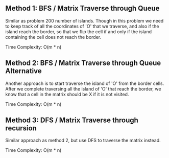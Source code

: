 ## Method 1: BFS / Matrix Traverse through Queue

Similar as problem 200 number of islands. Though in this problem we need to keep track of all the coordinates of 'O' that we traverse, and also if the island reach 
the border, so that we flip the cell if and only if the island containing the cell does not reach the border.

Time Complexity: O(m * n)

## Method 2: BFS / Matrix Traverse through Queue Alternative

Another approach is to start traverse the island of 'O' from the border cells. After we complete traversing all the island of 'O' that reach the border, we know that
a cell in the matrix should be X if it is not visited.

Time Complexity: O(m * n)

## Method 3: DFS / Matrix Traverse through recursion

Similar approach as method 2, but use DFS to traverse the matrix instead.

Time Complexity: O(m * n)
